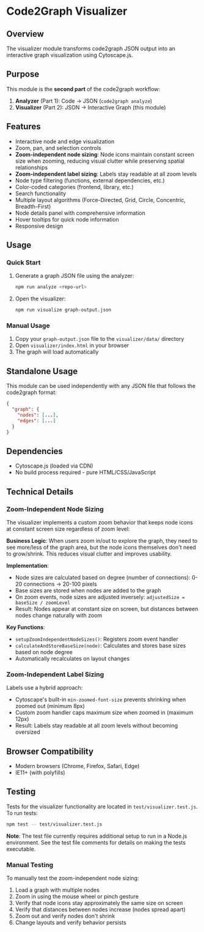 # Code2Graph Visualizer

## Overview

The visualizer module transforms code2graph JSON output into an interactive graph visualization using Cytoscape.js.

## Purpose

This module is the **second part** of the code2graph workflow:
1. **Analyzer** (Part 1): Code → JSON (`code2graph analyze`)
2. **Visualizer** (Part 2): JSON → Interactive Graph (this module)

## Features

- Interactive node and edge visualization
- Zoom, pan, and selection controls
- **Zoom-independent node sizing**: Node icons maintain constant screen size when zooming, reducing visual clutter while preserving spatial relationships
- **Zoom-independent label sizing**: Labels stay readable at all zoom levels
- Node type filtering (functions, external dependencies, etc.)
- Color-coded categories (frontend, library, etc.)
- Search functionality
- Multiple layout algorithms (Force-Directed, Grid, Circle, Concentric, Breadth-First)
- Node details panel with comprehensive information
- Hover tooltips for quick node information
- Responsive design

## Usage

### Quick Start

1. Generate a graph JSON file using the analyzer:
   ```bash
   npm run analyze <repo-url>
   ```

2. Open the visualizer:
   ```bash
   npm run visualize graph-output.json
   ```

### Manual Usage

1. Copy your `graph-output.json` file to the `visualizer/data/` directory
2. Open `visualizer/index.html` in your browser
3. The graph will load automatically

## Standalone Usage

This module can be used independently with any JSON file that follows the code2graph format:

```json
{
  "graph": {
    "nodes": [...],
    "edges": [...]
  }
}
```

## Dependencies

- Cytoscape.js (loaded via CDN)
- No build process required - pure HTML/CSS/JavaScript

## Technical Details

### Zoom-Independent Node Sizing

The visualizer implements a custom zoom behavior that keeps node icons at constant screen size regardless of zoom level:

**Business Logic**: When users zoom in/out to explore the graph, they need to see more/less of the graph area, but the node icons themselves don't need to grow/shrink. This reduces visual clutter and improves usability.

**Implementation**:
- Node sizes are calculated based on degree (number of connections): 0-20 connections → 20-100 pixels
- Base sizes are stored when nodes are added to the graph
- On zoom events, node sizes are adjusted inversely: `adjustedSize = baseSize / zoomLevel`
- Result: Nodes appear at constant size on screen, but distances between nodes change naturally with zoom

**Key Functions**:
- `setupZoomIndependentNodeSizes()`: Registers zoom event handler
- `calculateAndStoreBaseSize(node)`: Calculates and stores base sizes based on node degree
- Automatically recalculates on layout changes

### Zoom-Independent Label Sizing

Labels use a hybrid approach:
- Cytoscape's built-in `min-zoomed-font-size` prevents shrinking when zoomed out (minimum 8px)
- Custom zoom handler caps maximum size when zoomed in (maximum 12px)
- Result: Labels stay readable at all zoom levels without becoming oversized

## Browser Compatibility

- Modern browsers (Chrome, Firefox, Safari, Edge)
- IE11+ (with polyfills)

## Testing

Tests for the visualizer functionality are located in `test/visualizer.test.js`. To run tests:

```bash
npm test -- test/visualizer.test.js
```

**Note**: The test file currently requires additional setup to run in a Node.js environment. See the test file comments for details on making the tests executable.

### Manual Testing

To manually test the zoom-independent node sizing:

1. Load a graph with multiple nodes
2. Zoom in using the mouse wheel or pinch gesture
3. Verify that node icons stay approximately the same size on screen
4. Verify that distances between nodes increase (nodes spread apart)
5. Zoom out and verify nodes don't shrink
6. Change layouts and verify behavior persists
